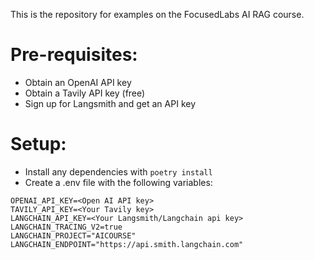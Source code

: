 This is the repository for examples on the FocusedLabs AI RAG course.

# Pre-requisites:
- Obtain an OpenAI API key
- Obtain a Tavily API key (free)
- Sign up for Langsmith and get an API key

# Setup:
- Install any dependencies with `poetry install`
- Create a .env file with the following variables:
```
OPENAI_API_KEY=<Open AI API key>
TAVILY_API_KEY=<Your Tavily key>
LANGCHAIN_API_KEY=<Your Langsmith/Langchain api key>
LANGCHAIN_TRACING_V2=true
LANGCHAIN_PROJECT="AICOURSE"
LANGCHAIN_ENDPOINT="https://api.smith.langchain.com"
```

